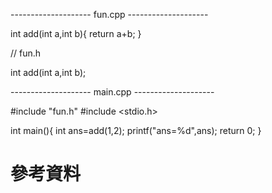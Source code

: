 -------------------- fun.cpp --------------------

int add(int a,int b){
    return a+b;
}



// fun.h

int add(int a,int b);



-------------------- main.cpp --------------------

#include "fun.h"
#include <stdio.h>

int main(){
    int ans=add(1,2);
    printf("ans=%d",ans);
    return 0;
}

# 參考資料
